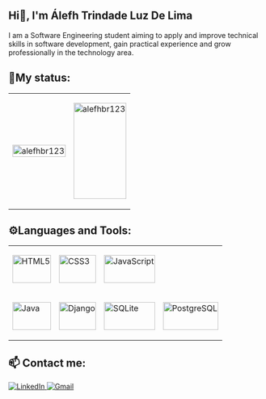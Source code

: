 ## Hi👋, I'm Álefh Trindade Luz De Lima
<p align="left">I am a Software Engineering student aiming to apply and improve technical skills in software development, gain practical experience and grow professionally in the technology area.</p>

<h2 align="left">🚀My status:</h2>

<div align="center">
  <table>
    <tr>
      <td>
        <p><img width="100%" height="100%" src="https://github-readme-stats.vercel.app/api?username=alefhbr123&show_icons=true&locale=en&theme=dark" alt="alefhbr123" /></p>
      </td>
      <td>
        <p><img width="100%" height="190" src="https://github-readme-stats.vercel.app/api/top-langs?username=alefhbr123&show_icons=true&locale=en&layout=compact&theme=dark" alt="alefhbr123" /></p>
      </td>
    </tr>
  </table>
</div>
<h2 align="left">⚙️Languages and Tools:</h2>
<table align="center">
  <tr>
    <td>
      <p><img align="center" width="100%" height="55em" src="https://img.shields.io/badge/HTML5-E34F26?style=for-the-badge&logo=html5&logoColor=white" alt="HTML5"/></p>
    </td>
    <td>
      <p><img align="center" width="100%" height="55em" src="https://img.shields.io/badge/CSS3-1572B6?style=for-the-badge&logo=css3&logoColor=white" alt="CSS3"/></p>
    </td>
    <td>
      <p><img align="center" width="100%" height="55em" src="https://img.shields.io/badge/JavaScript-323330?style=for-the-badge&logo=javascript&logoColor=F7DF1E" alt="JavaScript"/></p>
    </td>
  </tr>
  <tr>
    <td>
      <p><img align="center" width="100%" height="55em" src="https://img.shields.io/badge/Java-C74634?style=for-the-badge&logo=openjdk&logoColor=white" alt="Java"/></p>
    </td>
    <td>
      <p><img align="center" width="100%" height="55em" src="https://img.shields.io/badge/Django-092E20?style=for-the-badge&logo=django&logoColor=white" alt="Django"/></p>
    </td>
    <td>
      <p><img align="center" width="100%" height="55em" src="https://img.shields.io/badge/SQLite-003B57?style=for-the-badge&logo=sqlite&logoColor=white" alt="SQLite"/></p>
    </td>
    <td>
      <p><img align="center" width="100%" height="55em" src="https://img.shields.io/badge/PostgreSQL-316192?style=for-the-badge&logo=postgresql&logoColor=white" alt="PostgreSQL"/></p>
    </td>
  </tr>
</table>

</table>
<h2 align="left">📫 Contact me:</h2>

<p align="left">
  <a href="https://www.linkedin.com/in/%C3%A1lefh-lima-1a6868348/" target="_blank">
    <img src="https://img.shields.io/badge/LinkedIn-0077B5?style=for-the-badge&logo=linkedin&logoColor=white" alt="LinkedIn"/>
  </a>
  <a href="mailto:alefhlima123@gmail.com">
    <img src="https://img.shields.io/badge/Email-D14836?style=for-the-badge&logo=gmail&logoColor=white" alt="Gmail"/>
  </a>
</p>
